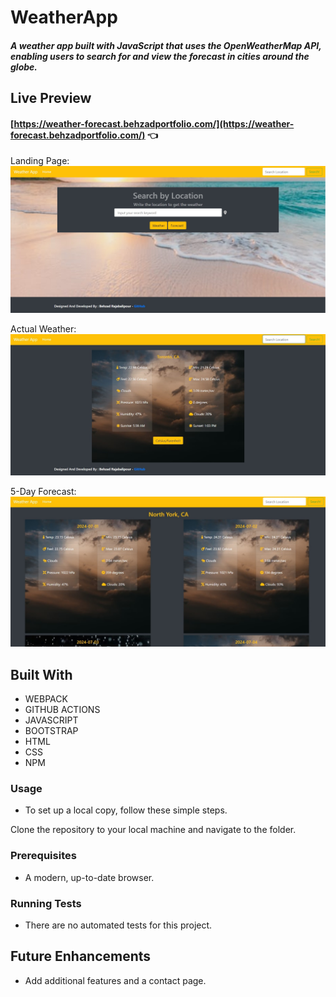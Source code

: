 
# WeatherApp

##### A weather app built with JavaScript that uses the OpenWeatherMap API, enabling users to search for and view the forecast in cities around the globe.

## Live Preview

#### [https://weather-forecast.behzadportfolio.com/](https://weather-forecast.behzadportfolio.com/) :point_left:


Landing Page:
![screenshot](./assets/screenshot1.png)

Actual Weather:
![screenshot](./assets/screenshot2.jpg)

5-Day Forecast:
![screenshot](./assets/screenshot3.jpg)


## Built With

- WEBPACK
- GITHUB ACTIONS
- JAVASCRIPT
- BOOTSTRAP
- HTML 
- CSS
- NPM

### Usage
- To set up a local copy, follow these simple steps.

Clone the repository to your local machine and navigate to the folder.

### Prerequisites

- A modern, up-to-date browser.

### Running Tests

- There are no automated tests for this project.

## Future Enhancements

- Add additional features and a contact page.
